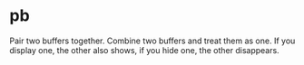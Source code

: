 # pb
Pair two buffers together.
Combine two buffers and treat them as one. If you display one, the other also shows, if you hide one, the other disappears.

